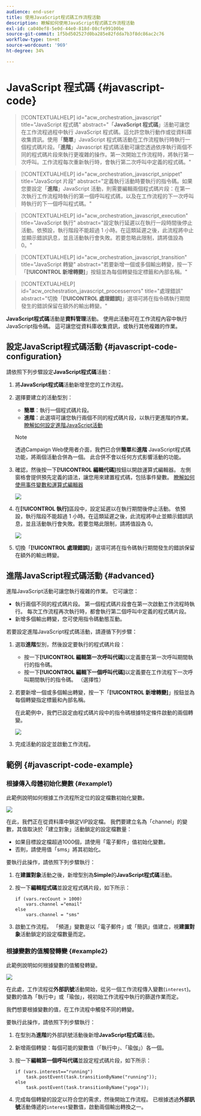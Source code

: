 ```yaml
---
audience: end-user
title: 使用JavaScript程式碼工作流程活動
description: 瞭解如何使用JavaScript程式碼工作流程活動
exl-id: ca040ef8-5e0d-44e0-818d-08cfe99100be
source-git-commit: 1f5bd502527d0ba285e82fdda7b3f8dc86ac2c76
workflow-type: tm+mt
source-wordcount: '969'
ht-degree: 34%

---
```


# JavaScript 程式碼 {#javascript-code}

>[!CONTEXTUALHELP]
>id="acw_orchestration_javascript"
>title="JavaScript 程式碼"
>abstract="「**JavaScript 程式碼**」活動可讓您在工作流程過程中執行 JavaScript 程式碼。這允許您執行動作或從資料庫收集資訊。使用「**簡單**」JavaScript 程式碼活動在工作流程執行時執行一個程式碼片段。「**進階**」Javascript 程式碼活動可讓您透過依序執行兩個不同的程式碼片段來執行更複雜的操作。第一次開始工作流程時，將執行第一次呼叫。工作流程每次重新執行時，會執行第二次呼叫中定義的程式碼。"

>[!CONTEXTUALHELP]
>id="acw_orchestration_javascript_snippet"
>title="JavaScript 片段"
>abstract="定義執行活動時要執行的指令碼。如果您要設定「**進階**」JavaScript 活動，則需要編輯兩個程式碼片段：在第一次執行工作流程時執行的第一個呼叫程式碼，以及在工作流程的下一次呼叫時執行的下一個呼叫程式碼。"

>[!CONTEXTUALHELP]
>id="acw_orchestration_javascript_execution"
>title="JavaScript 執行"
>abstract="設定執行延遲以在執行一段時間後停止活動。依預設，執行階段不能超過 1 小時。在這類延遲之後，此流程將中止並顯示錯誤訊息，並且活動執行會失敗。若要忽略此限制，請將值設為 0。"

>[!CONTEXTUALHELP]
>id="acw_orchestration_javascript_transition"
>title="JavaScript 轉變"
>abstract="若要新增一個或多個輸出轉變，按一下「**[!UICONTROL 新增轉變]**」按鈕並為每個轉變指定標籤和內部名稱。"

>[!CONTEXTUALHELP]
>id="acw_orchestration_javascript_processerrors"
>title="處理錯誤"
>abstract="切換「**[!UICONTROL 處理錯誤]**」選項可將在指令碼執行期間發生的錯誤保留在額外的輸出轉變。"

**JavaScript程式碼**&#x200B;活動是&#x200B;**資料管理**&#x200B;活動。 使用此活動可在工作流程內容中執行JavaScript指令碼。 這可讓您從資料庫收集資訊，或執行其他複雜的作業。

## 設定JavaScript程式碼活動 {#javascript-code-configuration}

請依照下列步驟設定&#x200B;**JavaScript程式碼**&#x200B;活動：

1. 將&#x200B;**JavaScript程式碼**&#x200B;活動新增至您的工作流程。

1. 選擇要建立的活動型別：

   * **簡單**：執行一個程式碼片段。
   * **進階**：此選項可讓您執行兩個不同的程式碼片段，以執行更進階的作業。 [瞭解如何設定進階JavaScript活動](#advanced)

   >[!NOTE]
   >
   >透過Campaign Web使用者介面，我們已合併&#x200B;**簡單**&#x200B;和&#x200B;**進階** JavaScript程式碼功能，將兩個活動合併為一個。 此合併不會以任何方式影響活動的功能。

1. 確認，然後按一下&#x200B;**[!UICONTROL 編輯代碼]**&#x200B;按鈕以開啟運算式編輯器。 左側窗格會提供預先定義的語法，讓您用來建置程式碼，包括事件變數。 [瞭解如何使用事件變數和運算式編輯器](../event-variables.md)

   ![](../assets/javascript-editor.png)

1. 在&#x200B;**[!UICONTROL 執行]**&#x200B;區段中，設定延遲以在執行期間後停止活動。 依預設，執行階段不能超過 1 小時。在這類延遲之後，此流程將中止並顯示錯誤訊息，並且活動執行會失敗。若要忽略此限制，請將值設為 0。

   ![](../assets/javascript-config.png)

1. 切換「**[!UICONTROL 處理錯誤]**」選項可將在指令碼執行期間發生的錯誤保留在額外的輸出轉變。

## 進階JavaScript程式碼活動 {#advanced}

進階JavaScript活動可讓您執行複雜的作業。 它可讓您：

* 執行兩個不同的程式碼片段。 第一個程式碼片段會在第一次啟動工作流程時執行。 每次工作流程再次執行時，都會執行第二個呼叫中定義的程式碼片段。
* 新增多個輸出轉變，您可使用指令碼動態互動。

若要設定進階JavaScript程式碼活動，請遵循下列步驟：

1. 選取&#x200B;**進階**&#x200B;型別，然後設定要執行的程式碼片段：

   * 按一下&#x200B;**[!UICONTROL 編輯第一次呼叫代碼]**&#x200B;以定義要在第一次呼叫期間執行的指令碼。
   * 按一下&#x200B;**[!UICONTROL 編輯下一個呼叫代碼]**&#x200B;以定義要在工作流程下一次呼叫期間執行的指令碼。 （選擇性）

1. 若要新增一個或多個輸出轉變，按一下「**[!UICONTROL 新增轉變]**」按鈕並為每個轉變指定標籤和內部名稱。

   在此範例中，我們已設定由程式碼片段中的指令碼根據特定條件啟動的兩個轉變。

   ![](../assets/javascript-transitions.png)

1. 完成活動的設定並啟動工作流程。

## 範例 {#javascript-code-example}

### 根據傳入母體初始化變數 {#example1}

此範例說明如何根據工作流程所定位的設定檔數初始化變數。

![](../assets/javascript-example1.png)

在此，我們正在從資料庫中鎖定VIP設定檔。 我們要建立名為「channel」的變數，其值取決於「建立對象」活動鎖定的設定檔數量：

* 如果目標設定檔超過1000個，請使用「電子郵件」值初始化變數。
* 否則，請使用值「sms」將其初始化。

要執行此操作，請依照下列步驟執行：

1. 在&#x200B;**建置對象**&#x200B;活動之後，新增型別為&#x200B;**Simple**&#x200B;的&#x200B;**JavaScript程式碼**&#x200B;活動。

1. 按一下&#x200B;**編輯程式碼**&#x200B;並設定程式碼片段，如下所示：

   ```
   if (vars.recCount > 1000)
       vars.channel ="email"
   else
       vars.channel = "sms"
   ```

1. 啟動工作流程。 「頻道」變數是以「電子郵件」或「簡訊」值建立，視&#x200B;**建置對象**&#x200B;活動鎖定的設定檔數量而定。

### 根據變數的值觸發轉變 {#example2}

此範例說明如何根據變數的值觸發轉變。

![](../assets/javascript-example2-transitions.png)

在此處，工作流程從&#x200B;**外部訊號**&#x200B;活動開始，從另一個工作流程傳入變數(`interest`)。 變數的值為「執行中」或「瑜伽」，視初始工作流程中執行的篩選作業而定。

我們想要根據變數的值，在工作流程中觸發不同的轉變。

要執行此操作，請依照下列步驟執行：

1. 在型別為&#x200B;**進階**&#x200B;的外部訊號活動後新增&#x200B;**JavaScript程式碼**&#x200B;活動。

1. 新增兩個轉變：每個可能的變數值（「執行中」、「瑜伽」）各一個。

1. 按一下&#x200B;**編輯第一個呼叫代碼**&#x200B;並設定程式碼片段，如下所示：

   ```
   if (vars.interest=="running")
       task.postEvent(task.transitionByName("running"));
   else
       task.postEvent(task.transitionByName("yoga"));
   ```

1. 完成每個轉變的設定以符合您的需求，然後開始工作流程。 已根據透過&#x200B;**外部訊號**&#x200B;活動傳遞的`interest`變數值，啟動兩個輸出轉換之一。
